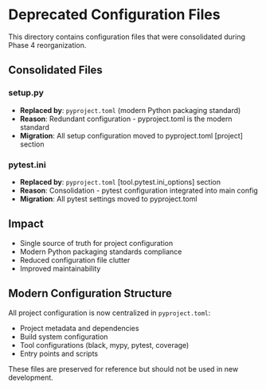# Deprecated Configuration Files

This directory contains configuration files that were consolidated during Phase 4 reorganization.

## Consolidated Files

### setup.py
- **Replaced by**: `pyproject.toml` (modern Python packaging standard)
- **Reason**: Redundant configuration - pyproject.toml is the modern standard
- **Migration**: All setup configuration moved to pyproject.toml [project] section

### pytest.ini  
- **Replaced by**: `pyproject.toml` [tool.pytest.ini_options] section
- **Reason**: Consolidation - pytest configuration integrated into main config
- **Migration**: All pytest settings moved to pyproject.toml

## Impact
- Single source of truth for project configuration
- Modern Python packaging standards compliance
- Reduced configuration file clutter
- Improved maintainability

## Modern Configuration Structure
All project configuration is now centralized in `pyproject.toml`:
- Project metadata and dependencies
- Build system configuration  
- Tool configurations (black, mypy, pytest, coverage)
- Entry points and scripts

These files are preserved for reference but should not be used in new development.